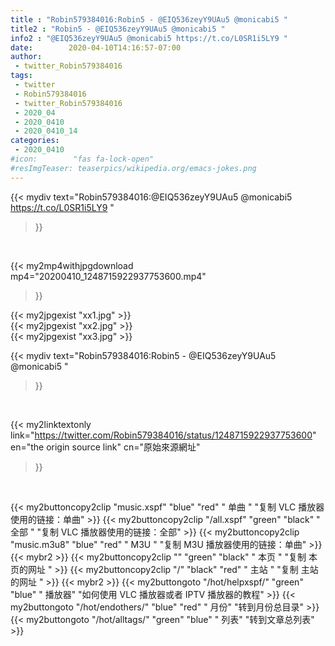 ```yaml
---
title : "Robin579384016:Robin5 - @EIQ536zeyY9UAu5 @monicabi5 "
title2 : "Robin5 - @EIQ536zeyY9UAu5 @monicabi5 "
info2 : "@EIQ536zeyY9UAu5 @monicabi5 https://t.co/L0SR1i5LY9 "
date:        2020-04-10T14:16:57-07:00
author:
 - twitter_Robin579384016
tags:
 - twitter
 - Robin579384016
 - twitter_Robin579384016
 - 2020_04
 - 2020_0410
 - 2020_0410_14
categories:
 - 2020_0410
#icon:        "fas fa-lock-open"
#resImgTeaser: teaserpics/wikipedia.org/emacs-jokes.png
---
```


{{< mydiv text="Robin579384016:@EIQ536zeyY9UAu5 @monicabi5 https://t.co/L0SR1i5LY9 "
>}}
<br>


{{< my2mp4withjpgdownload mp4="20200410_1248715922937753600.mp4"
>}}

{{< my2jpgexist "xx1.jpg" >}}<br>
{{< my2jpgexist "xx2.jpg" >}}<br>
{{< my2jpgexist "xx3.jpg" >}}<br>



{{< mydiv text="Robin579384016:Robin5 - @EIQ536zeyY9UAu5 @monicabi5 "
>}}
<br>

{{< my2linktextonly link="https://twitter.com/Robin579384016/status/1248715922937753600"
en="the origin source link" cn="原始來源網址"
>}}


<br>

{{< my2buttoncopy2clip "music.xspf"        "blue"   "red"    " 单曲 "  "复制 VLC 播放器使用的链接：单曲" >}} {{< my2buttoncopy2clip "/all.xspf"         "green"  "black"  " 全部 "  "复制 VLC 播放器使用的链接：全部" >}} {{< my2buttoncopy2clip "music.m3u8"        "blue"   "red"    " M3U  "    "复制 M3U 播放器使用的链接：单曲" >}} {{< mybr2 >}} {{< my2buttoncopy2clip ""                  "green"  "black"  " 本页 "    "复制 本页的网址 " >}} {{< my2buttoncopy2clip "/"                 "black"  "red"    " 主站 "    "复制 主站的网址 " >}} {{< mybr2 >}} {{< my2buttongoto      "/hot/helpxspf/"    "green"  "blue"   " 播放器" "如何使用 VLC 播放器或者 IPTV 播放器的教程" >}} {{< my2buttongoto      "/hot/endothers/"   "blue"   "red"    " 月份"   "转到月份总目录" >}} {{< my2buttongoto      "/hot/alltags/"     "green"  "blue"   " 列表"   "转到文章总列表" >}} 
